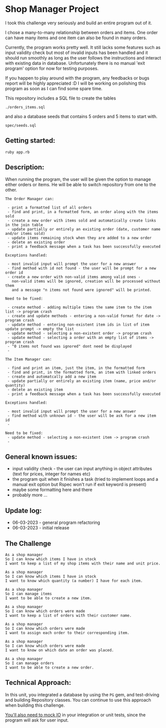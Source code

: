 Shop Manager Project
=================

I took this challenge very seriously and build an entire program out of it. 

I chose a many-to-many relationship between orders and items. One order can have many items and one item can also be found in many orders.

Currently, the program works pretty well. It still lacks some features such as input validity check but most of invalid inputs has been handled and it should run smoothly as long as the user follows the instructions and interact with existing data in database. Unfortunately there is no manual 'exit program' option for now for testing purposes.

If you happen to play around with the program, any feedbacks or bugs report will be highly appreciated :D I will be working on polishing this program as soon as I can find some spare time.

This repository includes a SQL file to create the tables
```
./orders_items.sql
```
and also a database seeds that contains 5 orders and 5 items to start with.
```
spec/seeds.sql
```

Getting started:
---------------
```
ruby app.rb
```

Description:
------------

When running the program, the user will be given the option to manage either orders or items. He will be able to switch repository from one to the other.

```
The Order Manager can:

 - print a formatted list of all orders
 - find and print, in a formatted form, an order along with the items sold
 - create a new order with items sold and automatically create links in the join table
 - update partially or entirely an existing order (date, customer name and/or items sold)
 - update items remaining stock when they are added to a new order
 - delete an existing order
 - print a feedback message when a task has been successfully executed

Exceptions handled:

 - most invalid input will prompt the user for a new answer
 - find method with id not found - the user will be prompt for a new order id
 - create a new order with non-valid items among valid ones - 
   non-valid items will be ignored, creation will be processed without them
   and a message "n items not found were ignored" will be printed.
 
Need to be fixed:

 - create method - adding multiple times the same item to the item list -> program crash
 - create and update methods - entering a non-valid format for date -> program crash
 - update method - entering non-existent item ids in list of item update prompt -> empty the list
 - update method - selecting a non-existent order -> program crash
 - update method - selecting a order with an empty list of items -> program crash
 - "0 items not found was ignored" dont need be displayed
 -
```
```
The Item Manager can:

 - find and print an item, just the item, in the formatted form
 - find and print, in the formatted form, an item with linked orders
 - create and automatcally add a new item
 - update partially or entirely an existing item (name, price and/or quantity)
 - delete an existing item
 - print a feedback message when a task has been successfully executed
 
Exceptions handled:
 
 - most invalid input will prompt the user for a new answer
 - find method with unknown id - the user will be ask for a new item id
 - 
 
Need to be fixed:
 - update method - selecting a non-existent item -> program crash
 -
```

General known issues:
--------------------
 
 - input validity check - the user can input anything in object attributes (text for prices, integer for names etc)
 - the program quit when it finishes a task 
   (tried to implement loops and a manual exit option but Rspec won't run if exit keyword is present)
 - maybe some formatting here and there
 - probably more ...
 
Update log:
----------
 - 06-03-2023 - general program refactoring
 - 06-03-2023 - initial release

The Challenge
-------------

```
As a shop manager
So I can know which items I have in stock
I want to keep a list of my shop items with their name and unit price.

As a shop manager
So I can know which items I have in stock
I want to know which quantity (a number) I have for each item.

As a shop manager
So I can manage items
I want to be able to create a new item.

As a shop manager
So I can know which orders were made
I want to keep a list of orders with their customer name.

As a shop manager
So I can know which orders were made
I want to assign each order to their corresponding item.

As a shop manager
So I can know which orders were made
I want to know on which date an order was placed. 

As a shop manager
So I can manage orders
I want to be able to create a new order.
```

Technical Approach:
------------------

In this unit, you integrated a database by using the `PG` gem, and test-driving and building Repository classes. You can continue to use this approach when building this challenge.

[You'll also need to mock IO](https://github.com/makersacademy/golden-square/blob/main/mocking_bites/05_unit_testing_terminal_io_bite.md) in your integration or unit tests, since the program will ask for user input.
